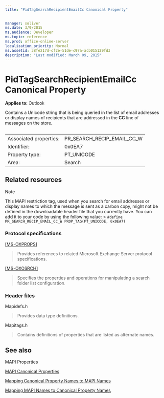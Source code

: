 ```yaml
---
title: "PidTagSearchRecipientEmailCc Canonical Property"
 
 
manager: soliver
ms.date: 3/9/2015
ms.audience: Developer
ms.topic: reference
ms.prod: office-online-server
localization_priority: Normal
ms.assetid: 38fe217d-cf2e-51de-c97a-acb015129fd3
description: "Last modified: March 09, 2015"
---
```


# PidTagSearchRecipientEmailCc Canonical Property

  
  
**Applies to**: Outlook 
  
Contains a Unicode string that is being queried in the list of email addresses or display names of recipients that are addressed in the **CC** line of messages on the store. 
  
## 

|||
|:-----|:-----|
|Associated properties:  <br/> |PR_SEARCH_RECIP_EMAIL_CC_W  <br/> |
|Identifier:  <br/> |0x0EA7  <br/> |
|Property type:  <br/> |PT_UNICODE  <br/> |
|Area:  <br/> |Search  <br/> |
   
## Related resources

> [!NOTE]
> This MAPI restriction tag, used when you search for email addresses or display names to which the message is sent as a carbon copy, might not be defined in the downloadable header file that you currently have. You can add it to your code by using the following value: >  `#define PR_SEARCH_RECIP_EMAIL_CC_W PROP_TAG(PT_UNICODE, 0x0EA7)`
  
### Protocol specifications

[[MS-OXPROPS]](http://msdn.microsoft.com/library/f6ab1613-aefe-447d-a49c-18217230b148%28Office.15%29.aspx)
  
> Provides references to related Microsoft Exchange Server protocol specifications.
    
[[MS-OXOSRCH]](http://msdn.microsoft.com/library/c72e49b8-78c7-4483-ad65-e46e9133673b%28Office.15%29.aspx)
  
> Specifies the properties and operations for manipulating a search folder list configuration.
    
### Header files

Mapidefs.h
  
> Provides data type definitions.
    
Mapitags.h
  
> Contains definitions of properties that are listed as alternate names.
    
## See also



[MAPI Properties](mapi-properties.md)
  
[MAPI Canonical Properties](mapi-canonical-properties.md)
  
[Mapping Canonical Property Names to MAPI Names](mapping-canonical-property-names-to-mapi-names.md)
  
[Mapping MAPI Names to Canonical Property Names](mapping-mapi-names-to-canonical-property-names.md)

